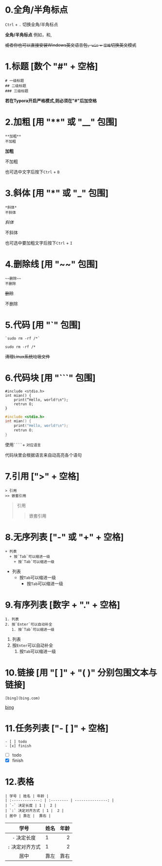 # 0.全角/半角标点

`Ctrl` + `.` 切换全角/半角标点

**全角/半角标点** 例如，和,

~~或者你也可以直接安装Windows英文语言包，`win` + `空格`切换英文模式~~

# 1.标题 [数个 "#" + 空格]

```
# 一级标题
## 二级标题
### 三级标题
```

**若在Typora开启严格模式,则必须在"#"后加空格**

# 2.加粗 [用 "**" 或 "__" 包围]

```
**加粗**
不加粗
```

**加粗**

不加粗

也可选中文字后按下`Ctrl` + `B`

# 3.斜体 [用 "*" 或 "_" 包围]

```
*斜体*
不斜体
```

*斜体*

不斜体

也可选中要加粗文字后按下`Ctrl` + `I`

# 4.删除线 [用 "~~" 包围]

```
~~删除~~
不删除
```

~~删除~~

不删除

# 5.代码 [用 "`" 包围]

```
`sudo rm -rf /*`
```

`sudo rm -rf /*`

~~清理Linux系统垃圾文件~~

# 6.代码块 [用 "```" 包围]

```
#include <stdio.h>
int mian() {
    print(“Hello, world!\n");
    retrun O;
}
```



````c
#include <stdio.h>
int mian() {
    print("Hello, world!\n");
    retrun O;
}
````

使用` ```` `+ `对应语言`

代码块里会根据语言来自动高亮各个语句

# 7.引用 [">" + 空格]

```
> 引用
>> 嵌套引用
```

> 引用
>> 嵌套引用

# 8.无序列表 ["-" 或 "+" + 空格]

```
+ 列表
  + 按`Tab`可以缩进一级
    + 按`Tab`可以缩进一级
```

+ 列表
  + 按`Tab`可以缩进一级
    + 按`Tab`可以缩进一级

# 9.有序列表 [数字 + "." + 空格]

```
1. 列表
2. 按`Enter`可以自动补全
   1. 按`Tab`可以缩进一级
```

1. 列表
2. 按`Enter`可以自动补全
   1. 按`Tab`可以缩进一级

# 10.链接 [用 "[ ]" + "( )" 分别包围文本与链接]

```
[bing](bing.com)
```
[bing](bing.com)

# 11.任务列表 ["- [ ]" + 空格]

```
- [ ] todo
- [x] finish
```

- [ ] todo
- [x] finish

# 12.表格

```
| 学号 | 姓名 | 年龄 |
| :-------------: | :-------- | ---------------: |
| `-` 决定长度 | 1 |  2 |
| `:` 决定对齐方式 | 1 |  2 |
| 居中 | 靠左 |  靠右 |
```

| 学号 | 姓名 | 年龄 |
| :-------------: | :-------- | ---------------: |
| `-` 决定长度 | 1 |  2 |
| `:` 决定对齐方式 | 1 |  2 |
| 居中 | 靠左 |  靠右 |